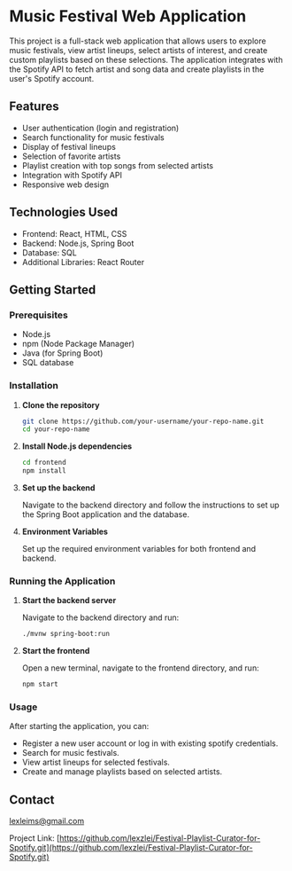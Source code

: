 # Music Festival Web Application

This project is a full-stack web application that allows users to explore music festivals, view artist lineups, select artists of interest, and create custom playlists based on these selections. The application integrates with the Spotify API to fetch artist and song data and create playlists in the user's Spotify account.

## Features

- User authentication (login and registration)
- Search functionality for music festivals
- Display of festival lineups
- Selection of favorite artists
- Playlist creation with top songs from selected artists
- Integration with Spotify API
- Responsive web design

## Technologies Used

- Frontend: React, HTML, CSS
- Backend: Node.js, Spring Boot
- Database: SQL
- Additional Libraries: React Router

## Getting Started

### Prerequisites

- Node.js
- npm (Node Package Manager)
- Java (for Spring Boot)
- SQL database

### Installation

1. **Clone the repository**

   ```bash
   git clone https://github.com/your-username/your-repo-name.git
   cd your-repo-name

2. **Install Node.js dependencies**

   ```bash
   cd frontend
   npm install
3. **Set up the backend**

   Navigate to the backend directory and follow the instructions to set up the Spring Boot application and the database.

4. **Environment Variables**

   Set up the required environment variables for both frontend and backend.

### Running the Application

1. **Start the backend server**

   Navigate to the backend directory and run:
   ```bash
   ./mvnw spring-boot:run

2. **Start the frontend**

   Open a new terminal, navigate to the frontend directory, and run:
   ```bash
   npm start

### Usage

After starting the application, you can:

- Register a new user account or log in with existing spotify credentials.
- Search for music festivals.
- View artist lineups for selected festivals.
- Create and manage playlists based on selected artists.

## Contact

lexleims@gmail.com

Project Link: [https://github.com/lexzlei/Festival-Playlist-Curator-for-Spotify.git](https://github.com/lexzlei/Festival-Playlist-Curator-for-Spotify.git)
